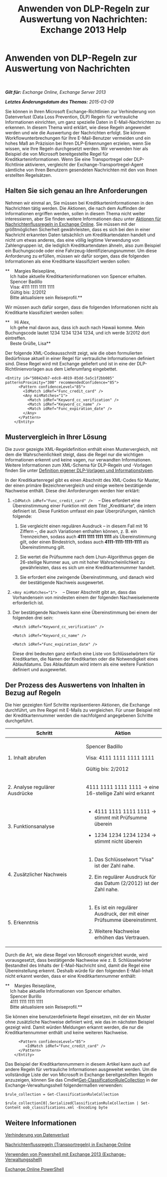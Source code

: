﻿---
title: 'Anwenden von DLP-Regeln zur Auswertung von Nachrichten: Exchange 2013 Help'
TOCTitle: Anwenden von DLP-Regeln zur Auswertung von Nachrichten
ms:assetid: 1ac77020-26ff-410c-ab09-4f28a99d67a1
ms:mtpsurl: https://technet.microsoft.com/de-de/library/Dn329050(v=EXCHG.150)
ms:contentKeyID: 56269050
ms.date: 04/24/2018
mtps_version: v=EXCHG.150
ms.translationtype: HT
---

# Anwenden von DLP-Regeln zur Auswertung von Nachrichten

 

_**Gilt für:** Exchange Online, Exchange Server 2013_

_**Letztes Änderungsdatum des Themas:** 2015-03-09_

Sie können in Ihren Microsoft Exchange-Richtlinien zur Verhinderung von Datenverlust (Data Loss Prevention, DLP) Regeln für vertrauliche Informationen einrichten, um ganz spezielle Daten in E-Mail-Nachrichten zu erkennen. In diesem Thema wird erklärt, wie diese Regeln angewendet werden und wie die Auswertung der Nachrichten erfolgt. Sie können Workflowunterbrechungen für Ihre E-Mail-Benutzer vermeiden und ein hohes Maß an Präzision bei Ihren DLP-Erkennungen erzielen, wenn Sie wissen, wie Ihre Regeln durchgesetzt werden. Wir verwenden hier als Beispiel die von Microsoft bereitgestellte Regel für Kreditkarteninformationen. Wenn Sie eine Transportregel oder DLP-Richtlinie aktivieren, vergleicht der Exchange-Transportregel-Agent sämtliche von Ihren Benutzern gesendeten Nachrichten mit den von Ihnen erstellten Regelsätzen.

## Halten Sie sich genau an Ihre Anforderungen

Nehmen wir einmal an, Sie müssen bei Kreditkarteninformationen in den Nachrichten tätig werden. Die Aktionen, die nach dem Auffinden der Informationen ergriffen werden, sollen in diesem Thema nicht weiter interessieren, aber Sie finden weitere Informationen dazu unter [Aktionen für Nachrichtenflussregeln in Exchange Online](https://technet.microsoft.com/de-de/library/jj919237\(v=exchg.150\)). Sie müssen mit der größtmöglichen Sicherheit gewährleisten, dass es sich bei den in einer Nachricht erkannten Daten tatsächlich um Kreditkartendaten handelt und nicht um etwas anderes, das eine völlig legitime Verwendung von Zahlengruppen ist, die lediglich Kreditkartendaten ähneln, also zum Beispiel ein Buchungscode oder eine Fahrzeug-Identifizierungsnummer. Um diese Anforderung zu erfüllen, müssen wir dafür sorgen, dass die folgenden Informationen als eine Kreditkarte klassifiziert werden sollen:

**    Margies Reisepläne,  
    Ich habe aktuelle Kreditkarteninformationen von Spencer erhalten.  
    Spencer Badillo  
    Visa: 4111 1111 1111 1111  
    Gültig bis: 2/2012  
    Bitte aktualisiere sein Reiseprofil.**

Wir müssen auch dafür sorgen, dass die folgenden Informationen nicht als Kreditkarte klassifiziert werden sollen:

**    Hi Alex,  
    Ich gehe mal davon aus, dass ich auch nach Hawaii komme. Mein Buchungscode lautet 1234 1234 1234 1234, und ich werde 3/2012 dort eintreffen.  
    Beste Grüße, Lisa**

Der folgende XML-Codeausschnitt zeigt, wie die oben formulierten Bedürfnisse aktuell in einer Regel für vertrauliche Informationen definiert sind. Diese Regel wird mit Exchange geliefert und ist in eine der DLP-Richtlinienvorlagen aus dem Lieferumfang eingebettet.

    <Entity id="50842eb7-edc8-4019-85dd-5a5c1f2bb085" patternsProximity="300" recommendedConfidence="85">
          <Pattern confidenceLevel="85">
            <IdMatch idRef="Func_credit_card" />
            <Any minMatches="1">
              <Match idRef="Keyword_cc_verification" />
              <Match idRef="Keyword_cc_name" />
              <Match idRef="Func_expiration_date" />
            </Any>
          </Pattern>
        </Entity>

## Mustervergleich in Ihrer Lösung

Die zuvor gezeigte XML-Regeldefinition enthält einen Mustervergleich, mit dem die Wahrscheinlichkeit steigt, dass die Regel nur die wichtigen Informationen erkennt und keine vagen, nur verwandten Informationen. Weitere Informationen zum XML-Schema für DLP-Regeln und -Vorlagen finden Sie unter [Definition eigener DLP-Vorlagen und Informationstypen](define-your-own-dlp-templates-and-information-types-exchange-2013-help.md).

In der Kreditkartenregel gibt es einen Abschnitt des XML-Codes für Muster, der einen primäre Bezeichnervergleich und einige weitere bestätigende Nachweise enthält. Diese drei Anforderungen werden hier erklärt:

1.  `<IdMatch idRef="Func_credit_card" />  ` – Dies erfordert eine Übereinstimmung einer Funktion mit dem Titel „Kreditkarte“, die intern definiert ist. Diese Funktion umfasst ein paar Überprüfungen, nämlich folgende:
    
    1.  Sie vergleicht einen regulären Ausdruck – in diesem Fall mit 16 Ziffern –, die auch Variationen enthalten können, z. B. ein Trennzeichen, sodass auch **4111 1111 1111 1111** als Übereinstimmung gilt, oder einen Bindestrich, sodass auch **4111-1111-1111-1111** als Übereinstimmung gilt.
    
    2.  Sie wertet die Prüfsumme nach dem Lhun-Algorithmus gegen die 26-stellige Nummer aus, um mit hoher Wahrscheinlichkeit zu gewährleisten, dass es sich um eine Kreditkartennummer handelt.
    
    3.  Sie erfordert eine zwingende Übereinstimmung, und danach wird der bestätigende Nachweis ausgewertet.

2.  `<Any minMatches="1">  ` – Dieser Abschnitt gibt an, dass das Vorhandensein von mindesten einem der folgenden Nachweiselemente erforderlich ist.

3.  Der bestätigende Nachweis kann eine Übereinstimmung bei einem der folgenden drei sein:
    
    `<Match idRef="Keyword_cc_verification" />`
    
    `<Match idRef="Keyword_cc_name" />`
    
    `<Match idRef="Func_expiration_date" />`
    
    Diese drei bedeuten ganz einfach eine Liste von Schlüsselwörtern für Kreditkarten, die Namen der Kreditkarten oder die Notwendigkeit eines Ablaufdatums. Das Ablaufdatum wird intern als eine weitere Funktion definiert und ausgewertet.

## Der Prozess des Auswertens von Inhalten in Bezug auf Regeln

Die hier gezeigten fünf Schritte repräsentieren Aktionen, die Exchange durchführt, um Ihre Regel mit E-Mails zu vergleichen. Für unser Beispiel mit der Kreditkartennummer werden die nachfolgend angegebenen Schritte durchgeführt.


<table>
<colgroup>
<col style="width: 50%" />
<col style="width: 50%" />
</colgroup>
<thead>
<tr class="header">
<th>Schritt</th>
<th>Aktion</th>
</tr>
</thead>
<tbody>
<tr class="odd">
<td><p>1. Inhalt abrufen</p></td>
<td><p>Spencer Badillo</p>
<p>Visa: 4111 1111 1111 1111</p>
<p>Gültig bis: 2/2012</p></td>
</tr>
<tr class="even">
<td><p>2. Analyse regulärer Ausdrücke</p></td>
<td><p>4111 1111 1111 1111 -&gt; eine 16-stellige Zahl wird erkannt</p></td>
</tr>
<tr class="odd">
<td><p>3. Funktionsanalyse</p></td>
<td><ul>
<li><p>4111 1111 1111 1111 -&gt; stimmt mit Prüfsumme überein</p></li>
<li><p>1234 1234 1234 1234 -&gt; stimmt nicht überein</p></li>
</ul></td>
</tr>
<tr class="even">
<td><p>4. Zusätzlicher Nachweis</p></td>
<td><ol>
<li><p>Das Schlüsselwort &quot;Visa&quot; ist der Zahl nahe.</p></li>
<li><p>Ein regulärer Ausdruck für das Datum (2/2012) ist der Zahl nahe.</p></li>
</ol></td>
</tr>
<tr class="odd">
<td><p>5. Erkenntnis</p></td>
<td><ol>
<li><p>Es ist ein regulärer Ausdruck, der mit einer Prüfsumme übereinstimmt.</p></li>
<li><p>Weitere Nachweise erhöhen das Vertrauen.</p></li>
</ol>
<p></p></td>
</tr>
</tbody>
</table>


Durch die Art, wie diese Regel von Microsoft eingerichtet wurde, wird vorausgesetzt, dass bestätigende Nachweise wie z. B. Schlüsselwörter Bestandteil des Inhalts der E-Mail-Nachricht sind, damit die Regel eine Übereinstellung erkennt. Deshalb würde für den folgenden E-Mail-Inhalt nicht erkannt werden, dass er eine Kreditkartennummer enthält:

**    Margies Reisepläne,  
    Ich habe aktuelle Informationen von Spencer erhalten.  
    Spencer Burillo  
    4111 1111 1111 1111  
    Bitte aktualisiere sein Reiseprofil.**

Sie können eine benutzerdefinierte Regel einsetzen, mit der ein Muster ohne zusätzliche Nachweise definiert wird, wie das im nächsten Beispiel gezeigt wird. Damit würden Meldungen erkannt werden, die nur die Kreditkartennummer enthält und keine weiteren Nachweise.

``` 
      <Pattern confidenceLevel="85">
         <IdMatch idRef="Func_credit_card" />
      </Pattern>
    </Entity>
```

Das Beispiel der Kreditkartennummern in diesem Artikel kann auch auf andere Regeln für vertrauliche Informationen ausgeweitet werden. Um die vollständige Liste der von Microsoft in Exchange bereitgestellten Regeln anzuzeigen, können Sie das Cmdlet[Get-ClassificationRuleCollection](https://technet.microsoft.com/de-de/library/jj218696\(v=exchg.150\)) in der Exchange-Verwaltungsshell folgendermaßen verwenden:

    $rule_collection = Get-ClassificationRuleCollection

    $rule_collection[0].SerializedClassificationRuleCollection | Set-Content oob_classifications.xml -Encoding byte

## Weitere Informationen

[Verhinderung von Datenverlust](technical-overview-of-dlp-data-loss-prevention-in-exchange.md)

[Nachrichtenflussregeln (Transportregeln) in Exchange Online](https://technet.microsoft.com/de-de/library/jj919238\(v=exchg.150\))

[Verwenden von Powershell mit Exchange 2013 (Exchange-Verwaltungsshell)](https://technet.microsoft.com/de-de/library/bb123778\(v=exchg.150\))

[Exchange Online PowerShell](https://technet.microsoft.com/de-de/library/jj200677\(v=exchg.150\))

